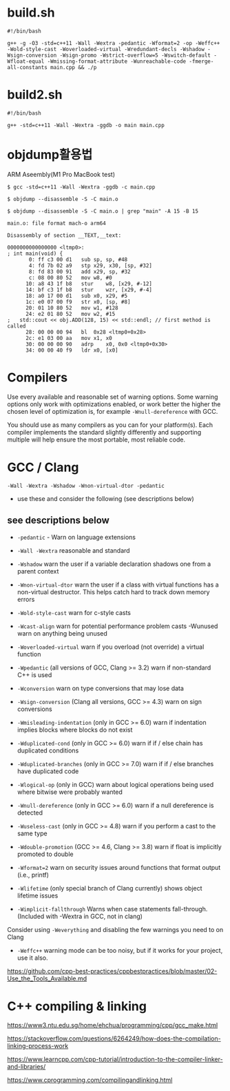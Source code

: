 # build.sh

```
#!/bin/bash

g++ -g -O3 -std=c++11 -Wall -Wextra -pedantic -Wformat=2 -op -Weffc++ -Wold-style-cast -Woverloaded-virtual -Wredundant-decls -Wshadow -Wsign-conversion -Wsign-promo -Wstrict-overflow=5 -Wswitch-default -Wfloat-equal -Wmissing-format-attribute -Wunreachable-code -fmerge-all-constants main.cpp && ./p
```

# build2.sh

```
#!/bin/bash

g++ -std=c++11 -Wall -Wextra -ggdb -o main main.cpp
```

# objdump활용법

ARM Aseembly(M1 Pro MacBook test)

```
$ gcc -std=c++11 -Wall -Wextra -ggdb -c main.cpp

$ objdump --disassemble -S -C main.o

$ objdump --disassemble -S -C main.o | grep "main" -A 15 -B 15

main.o:	file format mach-o arm64

Disassembly of section __TEXT,__text:

0000000000000000 <ltmp0>:
; int main(void) {
       0: ff c3 00 d1  	sub	sp, sp, #48
       4: fd 7b 02 a9  	stp	x29, x30, [sp, #32]
       8: fd 83 00 91  	add	x29, sp, #32
       c: 08 00 80 52  	mov	w8, #0
      10: a8 43 1f b8  	stur	w8, [x29, #-12]
      14: bf c3 1f b8  	stur	wzr, [x29, #-4]
      18: a0 17 00 d1  	sub	x0, x29, #5
      1c: e0 07 00 f9  	str	x0, [sp, #8]
      20: 01 10 80 52  	mov	w1, #128
      24: e2 01 80 52  	mov	w2, #15
;   std::cout << obj.ADD(128, 15) << std::endl; // first method is called
      28: 00 00 00 94  	bl	0x28 <ltmp0+0x28>
      2c: e1 03 00 aa  	mov	x1, x0
      30: 00 00 00 90  	adrp	x0, 0x0 <ltmp0+0x30>
      34: 00 00 40 f9  	ldr	x0, [x0]
```

# Compilers

Use every available and reasonable set of warning options. Some warning options only work with optimizations enabled, or work better the higher the chosen level of optimization is, for example
`-Wnull-dereference`
with GCC.

You should use as many compilers as you can for your platform(s). Each compiler implements the standard slightly differently and supporting multiple will help ensure the most portable, most reliable code.

# GCC / Clang

`-Wall -Wextra -Wshadow -Wnon-virtual-dtor -pedantic`

- use these and consider the following (see descriptions below)

## see descriptions below

- `-pedantic` - Warn on language extensions

- `-Wall -Wextra` reasonable and standard

- `-Wshadow` warn the user if a variable declaration shadows one from a parent context

- `-Wnon-virtual-dtor` warn the user if a class with virtual functions has a non-virtual destructor. This helps catch hard to track down memory errors

- `-Wold-style-cast` warn for c-style casts

- `-Wcast-align` warn for potential performance problem casts
  -Wunused warn on anything being unused

- `-Woverloaded-virtual` warn if you overload (not override) a virtual function

- `-Wpedantic` (all versions of GCC, Clang >= 3.2) warn if non-standard C++ is used

- `-Wconversion` warn on type conversions that may lose data

- `-Wsign-conversion` (Clang all versions, GCC >= 4.3) warn on sign conversions

- `-Wmisleading-indentation` (only in GCC >= 6.0) warn if indentation implies blocks where blocks do not exist

- `-Wduplicated-cond` (only in GCC >= 6.0) warn if if / else chain has duplicated conditions

- `-Wduplicated-branches` (only in GCC >= 7.0) warn if if / else branches have duplicated code

- `-Wlogical-op` (only in GCC) warn about logical operations being used where bitwise were probably wanted

- `-Wnull-dereference` (only in GCC >= 6.0) warn if a null dereference is detected

- `-Wuseless-cast` (only in GCC >= 4.8) warn if you perform a cast to the same type

- `-Wdouble-promotion` (GCC >= 4.6, Clang >= 3.8) warn if float is implicitly promoted to double

- `-Wformat=2` warn on security issues around functions that format output (i.e., printf)

- `-Wlifetime` (only special branch of Clang currently) shows object lifetime issues

- `-Wimplicit-fallthrough` Warns when case statements fall-through. (Included with -Wextra in GCC, not in clang)

Consider using `-Weverything` and disabling the few warnings you need to on Clang

- `-Weffc++` warning mode can be too noisy, but if it works for your project, use it also.

https://github.com/cpp-best-practices/cppbestpractices/blob/master/02-Use_the_Tools_Available.md

# C++ compiling & linking

https://www3.ntu.edu.sg/home/ehchua/programming/cpp/gcc_make.html

https://stackoverflow.com/questions/6264249/how-does-the-compilation-linking-process-work

https://www.learncpp.com/cpp-tutorial/introduction-to-the-compiler-linker-and-libraries/

https://www.cprogramming.com/compilingandlinking.html
